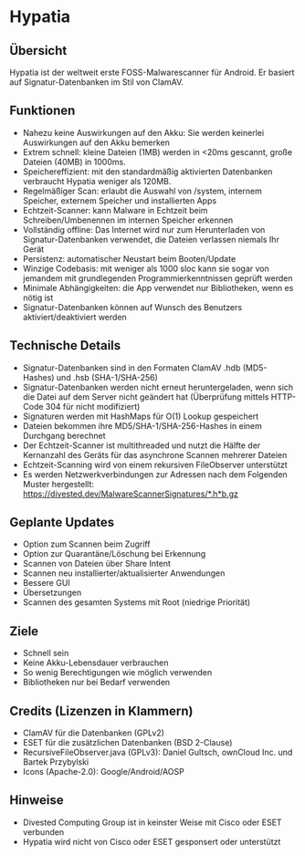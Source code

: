Hypatia
=======

Übersicht
--------
Hypatia ist der weltweit erste FOSS-Malwarescanner für Android. Er basiert auf Signatur-Datenbanken im Stil von ClamAV.

Funktionen
--------
- Nahezu keine Auswirkungen auf den Akku: Sie werden keinerlei Auswirkungen auf den Akku bemerken
- Extrem schnell: kleine Dateien (1MB) werden in <20ms gescannt, große Dateien (40MB) in 1000ms.
- Speichereffizient: mit den standardmäßig aktivierten Datenbanken verbraucht Hypatia weniger als 120MB.
- Regelmäßiger Scan: erlaubt die Auswahl von /system, internem Speicher, externem Speicher und installierten Apps
- Echtzeit-Scanner: kann Malware in Echtzeit beim Schreiben/Umbenennen im internen Speicher erkennen
- Vollständig offline: Das Internet wird nur zum Herunterladen von Signatur-Datenbanken verwendet, die Dateien verlassen niemals Ihr Gerät
- Persistenz: automatischer Neustart beim Booten/Update
- Winzige Codebasis: mit weniger als 1000 sloc kann sie sogar von jemandem mit grundlegenden Programmierkenntnissen geprüft werden
- Minimale Abhängigkeiten: die App verwendet nur Bibliotheken, wenn es nötig ist
- Signatur-Datenbanken können auf Wunsch des Benutzers aktiviert/deaktiviert werden

Technische Details
------------------
- Signatur-Datenbanken sind in den Formaten ClamAV .hdb (MD5-Hashes) und .hsb (SHA-1/SHA-256)
- Signatur-Datenbanken werden nicht erneut heruntergeladen, wenn sich die Datei auf dem Server nicht geändert hat (Überprüfung mittels HTTP-Code 304 für nicht modifiziert)
- Signaturen werden mit HashMaps für O(1) Lookup gespeichert
- Dateien bekommen ihre MD5/SHA-1/SHA-256-Hashes in einem Durchgang berechnet
- Der Echtzeit-Scanner ist multithreaded und nutzt die Hälfte der Kernanzahl des Geräts für das asynchrone Scannen mehrerer Dateien
- Echtzeit-Scanning wird von einem rekursiven FileObserver unterstützt
- Es werden Netzwerkverbindungen zur Adressen nach dem Folgenden Muster hergestellt: https://divested.dev/MalwareScannerSignatures/*.h*b.gz

Geplante Updates
----------------
- Option zum Scannen beim Zugriff
- Option zur Quarantäne/Löschung bei Erkennung
- Scannen von Dateien über Share Intent
- Scannen neu installierter/aktualisierter Anwendungen
- Bessere GUI
- Übersetzungen
- Scannen des gesamten Systems mit Root (niedrige Priorität)

Ziele
-----
- Schnell sein
- Keine Akku-Lebensdauer verbrauchen
- So wenig Berechtigungen wie möglich verwenden
- Bibliotheken nur bei Bedarf verwenden

Credits (Lizenzen in Klammern)
-------
- ClamAV für die Datenbanken (GPLv2)
- ESET für die zusätzlichen Datenbanken (BSD 2-Clause)
- RecursiveFileObserver.java (GPLv3): Daniel Gultsch, ownCloud Inc. und Bartek Przybylski
- Icons (Apache-2.0): Google/Android/AOSP

Hinweise
-------
- Divested Computing Group ist in keinster Weise mit Cisco oder ESET verbunden
- Hypatia wird nicht von Cisco oder ESET gesponsert oder unterstützt
